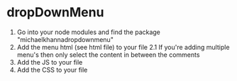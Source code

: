 # dropDownMenu
1. Go into your node modules and find the package "michaelkhannadropdownmenu"
2. Add the menu html (see html file) to your file
2.1 If you're adding multiple menu's then only select the content in between the comments
3. Add the JS to your file
4. Add the CSS to your file
